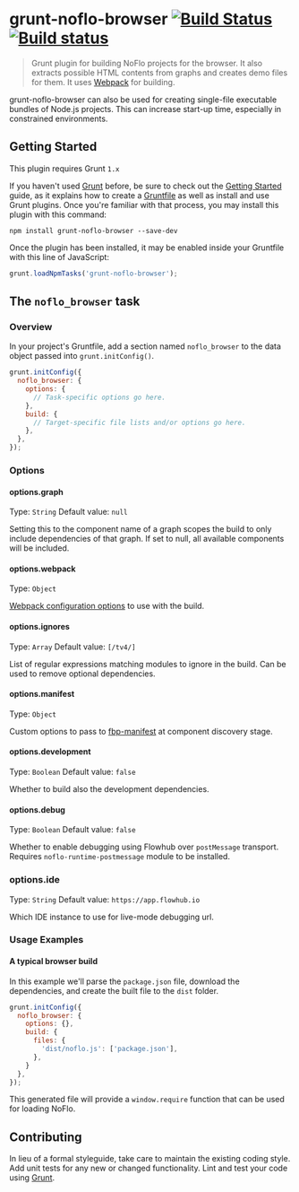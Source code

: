 # grunt-noflo-browser [![Build Status](https://travis-ci.org/noflo/grunt-noflo-browser.svg?branch=master)](https://travis-ci.org/noflo/grunt-noflo-browser) [![Build status](https://ci.appveyor.com/api/projects/status/ft5ybv2laqu5aeio)](https://ci.appveyor.com/project/bergie/grunt-noflo-browser)

> Grunt plugin for building NoFlo projects for the browser. It also extracts possible HTML contents from graphs and creates demo files for them. It uses [Webpack](https://webpack.github.io/) for building.

grunt-noflo-browser can also be used for creating single-file executable bundles of Node.js projects. This can increase start-up time, especially in constrained environments.

## Getting Started
This plugin requires Grunt `1.x`

If you haven't used [Grunt](http://gruntjs.com/) before, be sure to check out the [Getting Started](http://gruntjs.com/getting-started) guide, as it explains how to create a [Gruntfile](http://gruntjs.com/sample-gruntfile) as well as install and use Grunt plugins. Once you're familiar with that process, you may install this plugin with this command:

```shell
npm install grunt-noflo-browser --save-dev
```

Once the plugin has been installed, it may be enabled inside your Gruntfile with this line of JavaScript:

```js
grunt.loadNpmTasks('grunt-noflo-browser');
```

## The `noflo_browser` task

### Overview
In your project's Gruntfile, add a section named `noflo_browser` to the data object passed into `grunt.initConfig()`.

```js
grunt.initConfig({
  noflo_browser: {
    options: {
      // Task-specific options go here.
    },
    build: {
      // Target-specific file lists and/or options go here.
    },
  },
});
```

### Options

#### options.graph
Type: `String`
Default value: `null`

Setting this to the component name of a graph scopes the build to only include dependencies of that graph. If set to null, all available components will be included.

#### options.webpack
Type: `Object`

[Webpack configuration options](http://webpack.github.io/docs/configuration.html) to use with the build.

#### options.ignores
Type: `Array`
Default value: `[/tv4/]`

List of regular expressions matching modules to ignore in the build. Can be used to remove optional dependencies.

#### options.manifest
Type: `Object`

Custom options to pass to [fbp-manifest](https://github.com/flowbased/fbp-manifest) at component discovery stage.

#### options.development
Type: `Boolean`
Default value: `false`

Whether to build also the development dependencies.

#### options.debug
Type: `Boolean`
Default value: `false`

Whether to enable debugging using Flowhub over `postMessage` transport. Requires `noflo-runtime-postmessage` module to be installed.

### options.ide
Type: `String`
Default value: `https://app.flowhub.io`

Which IDE instance to use for live-mode debugging url.

### Usage Examples

#### A typical browser build
In this example we'll parse the `package.json` file, download the dependencies, and create the built file to the `dist` folder.

```js
grunt.initConfig({
  noflo_browser: {
    options: {},
    build: {
      files: {
        'dist/noflo.js': ['package.json'],
      },
    }
  },
});
```

This generated file will provide a `window.require` function that can be used for loading NoFlo.

## Contributing
In lieu of a formal styleguide, take care to maintain the existing coding style. Add unit tests for any new or changed functionality. Lint and test your code using [Grunt](http://gruntjs.com/).
